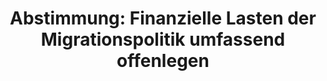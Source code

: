 ---
abstimmung:
  abstimmung: 2
  bundestagssitzung: 184
  legislaturperiode: 19
categories:
- Todo
data:
- title: Abstimmungsergebnis 20201009_2-data.pdf
  url: /res/2021-btw/abstimmungsergebnisse/20201009_2-data.pdf
- title: Abstimmungsergebnis 20201009_2_xls-data.xlsx
  url: /res/2021-btw/abstimmungsergebnisse/20201009_2_xls-data.xlsx
- title: Abstimmungsergebnis 20201009_2_xls-data.csv
  url: /res/2021-btw/abstimmungsergebnisse/csv/20201009_2_xls-data.csv
ergebnis:
  afd:
    enthaltung: 0
    gesamt: 89
    ja: 0
    nein: 70
    nichtabgegeben: 19
    ungueltig: 0
  bü90/gr:
    enthaltung: 0
    gesamt: 67
    ja: 56
    nein: 0
    nichtabgegeben: 11
    ungueltig: 0
  cdu/csu:
    enthaltung: 0
    gesamt: 246
    ja: 202
    nein: 1
    nichtabgegeben: 43
    ungueltig: 0
  die linke.:
    enthaltung: 0
    gesamt: 69
    ja: 51
    nein: 0
    nichtabgegeben: 18
    ungueltig: 0
  fdp:
    enthaltung: 0
    gesamt: 80
    ja: 62
    nein: 0
    nichtabgegeben: 18
    ungueltig: 0
  file: 20201009_2_xls-data.xlsx
  fraktionslos:
    enthaltung: 0
    gesamt: 6
    ja: 1
    nein: 2
    nichtabgegeben: 3
    ungueltig: 0
  spd:
    enthaltung: 0
    gesamt: 152
    ja: 121
    nein: 0
    nichtabgegeben: 31
    ungueltig: 0
layout: abstimmung
links:
- title: Link zu bundestag.de
  url: https://www.bundestag.de/parlament/plenum/abstimmung/abstimmung?id=691
preview: 'Deutscher Bundestag


  184. Sitzung des Deutschen Bundestages

  am Freitag, 9. Oktober 2020


  Endgültiges Ergebnis der Namentlichen Abstimmung Nr. 2


  Beschlussempfehlung des Haushaltsausschusses (8. Ausschuss) zu dem Antrag der

  Abgeordneten Dr. Gottfried Curio, Dr. Bernd Baumann, Jochen Haug, weiterer Abgeordneter

  und der Fraktion der AfD

  Finanzielle Lasten der Migrationspolitik umfassend offenlegen

  - Drucksachen 19-16488 und 19/23183 -'
tags:
- Todo
title: 'Abstimmung: Finanzielle Lasten der Migrationspolitik umfassend offenlegen'
---